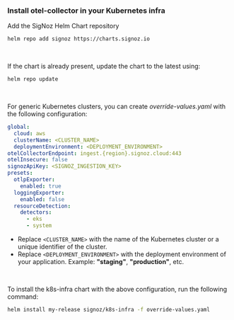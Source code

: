 ### Install otel-collector in your Kubernetes infra

Add the SigNoz Helm Chart repository
```bash
helm repo add signoz https://charts.signoz.io
```

&nbsp;

If the chart is already present, update the chart to the latest using:
```bash
helm repo update
```

&nbsp;

For generic Kubernetes clusters, you can create *override-values.yaml* with the following configuration:

```yaml
global:
  cloud: aws
  clusterName: <CLUSTER_NAME>
  deploymentEnvironment: <DEPLOYMENT_ENVIRONMENT>
otelCollectorEndpoint: ingest.{region}.signoz.cloud:443
otelInsecure: false
signozApiKey: <SIGNOZ_INGESTION_KEY>
presets:
  otlpExporter:
    enabled: true
  loggingExporter:
    enabled: false
  resourceDetection:
    detectors:
      - eks
      - system
```

- Replace `<CLUSTER_NAME>` with the name of the Kubernetes cluster or a unique identifier of the cluster.
- Replace `<DEPLOYMENT_ENVIRONMENT>` with the deployment environment of your application. Example: **"staging"**, **"production"**, etc.

&nbsp;

To install the k8s-infra chart with the above configuration, run the following command:

```bash
helm install my-release signoz/k8s-infra -f override-values.yaml
```
